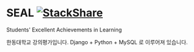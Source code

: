 

# SEAL [![StackShare](http://img.shields.io/badge/tech-stack-0690fa.svg?style=flat)](http://stackshare.io/darkzero1/seal)
Students' Excellent Achievements in Learning

한동대학교 강의평가입니다.
Django + Python + MySQL 로 이루어져 있습니다.
